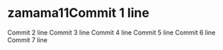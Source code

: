 # zamama11Commit 1 line
Commit 2 line
Commit 3 line
Commit 4 line
Commit 5 line
Commit 6 line
Commit 7 line
